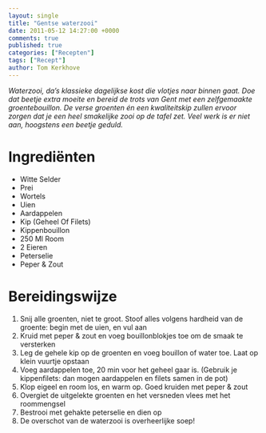 ```yaml
---
layout: single
title: "Gentse waterzooi"
date: 2011-05-12 14:27:00 +0000
comments: true
published: true
categories: ["Recepten"]
tags: ["Recept"]
author: Tom Kerkhove
---
```


_Waterzooi, da’s klassieke dagelijkse kost die vlotjes naar binnen gaat. Doe dat beetje extra moeite en bereid de trots van Gent met een zelfgemaakte groentebouillon. De verse groenten én een kwaliteitskip zullen ervoor zorgen dat je een heel smakelijke zooi op de tafel zet. Veel werk is er niet aan, hoogstens een beetje geduld._

# Ingrediënten

- Witte Selder
- Prei
- Wortels
- Uien
- Aardappelen
- Kip (Geheel Of Filets)
- Kippenbouillon
- 250 Ml Room
- 2 Eieren
- Peterselie
- Peper & Zout

# Bereidingswijze

1. Snij alle groenten, niet te groot. Stoof alles volgens hardheid van de groente: begin met de uien, en vul aan
2. Kruid met peper & zout en voeg bouillonblokjes toe om de smaak te versterken
3. Leg de gehele kip op de groenten en voeg bouillon of water toe. Laat op klein vuurtje opstaan
4. Voeg aardappelen toe, 20 min voor het geheel gaar is.
(Gebruik je kippenfilets: dan mogen aardappelen en filets samen in de pot)
5. Klop eigeel en room los, en warm op. Goed kruiden met peper & zout
6. Overgiet de uitgelekte groenten en het versneden vlees met het roommengsel
7. Bestrooi met gehakte peterselie en dien op
8. De overschot van de waterzooi is overheerlijke soep!